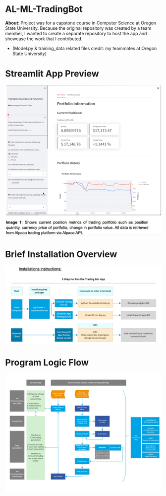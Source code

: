 # AL-ML-TradingBot

**About**: Project was for a capstone course in Computer Science at Oregon State University. Because the original repository was created by a team member, I wanted to create a separate repository to host the app and showcase the work that I contributed.

* (Model.py & training_data related files credit: my teammates at Oregon State University)

# Streamlit App Preview
![GUI](https://github.com/dankimjw/AL-ML-TradingBot/blob/main/images/gui.jpg)
# Brief Installation Overview
![install](https://github.com/dankimjw/AL-ML-TradingBot/blob/main/images/install_instructions.jpg)
# Program Logic Flow
![flowchart](https://github.com/dankimjw/AL-ML-TradingBot/blob/main/images/flowchart.jpg)
